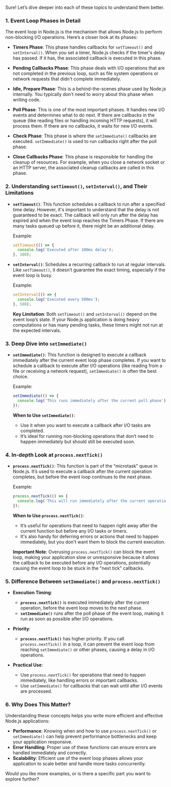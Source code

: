 <!-- https://nodejs.org/en/learn/asynchronous-work/event-loop-timers-and-nexttick -->
Sure! Let’s dive deeper into each of these topics to understand them better.

### 1. **Event Loop Phases in Detail**

The event loop in Node.js is the mechanism that allows Node.js to perform non-blocking I/O operations. Here’s a closer look at its phases:

- **Timers Phase**: This phase handles callbacks for `setTimeout()` and `setInterval()`. When you set a timer, Node.js checks if the timer's delay has passed. If it has, the associated callback is executed in this phase.

- **Pending Callbacks Phase**: This phase deals with I/O operations that are not completed in the previous loop, such as file system operations or network requests that didn't complete immediately.

- **Idle, Prepare Phase**: This is a behind-the-scenes phase used by Node.js internally. You typically don’t need to worry about this phase when writing code.

- **Poll Phase**: This is one of the most important phases. It handles new I/O events and determines what to do next. If there are callbacks in the queue (like reading files or handling incoming HTTP requests), it will process them. If there are no callbacks, it waits for new I/O events.

- **Check Phase**: This phase is where the `setImmediate()` callbacks are executed. `setImmediate()` is used to run callbacks right after the poll phase.

- **Close Callbacks Phase**: This phase is responsible for handling the cleanup of resources. For example, when you close a network socket or an HTTP server, the associated cleanup callbacks are called in this phase.

### 2. **Understanding `setTimeout()`, `setInterval()`, and Their Limitations**

- **`setTimeout()`**: This function schedules a callback to run after a specified time delay. However, it's important to understand that the delay is not guaranteed to be exact. The callback will only run after the delay has expired and when the event loop reaches the Timers Phase. If there are many tasks queued up before it, there might be an additional delay.

  Example:
  ```javascript
  setTimeout(() => {
    console.log('Executed after 100ms delay');
  }, 100);
  ```

- **`setInterval()`**: Schedules a recurring callback to run at regular intervals. Like `setTimeout()`, it doesn’t guarantee the exact timing, especially if the event loop is busy.

  Example:
  ```javascript
  setInterval(() => {
    console.log('Executed every 500ms');
  }, 500);
  ```

  **Key Limitation**: Both `setTimeout()` and `setInterval()` depend on the event loop’s state. If your Node.js application is doing heavy computations or has many pending tasks, these timers might not run at the expected intervals.

### 3. **Deep Dive into `setImmediate()`**

- **`setImmediate()`**: This function is designed to execute a callback immediately after the current event loop phase completes. If you want to schedule a callback to execute after I/O operations (like reading from a file or receiving a network request), `setImmediate()` is often the best choice.

  Example:
  ```javascript
  setImmediate(() => {
    console.log('This runs immediately after the current poll phase');
  });
  ```

  **When to Use `setImmediate()`**:
  - Use it when you want to execute a callback after I/O tasks are completed.
  - It’s ideal for running non-blocking operations that don’t need to happen immediately but should still be executed soon.

### 4. **In-depth Look at `process.nextTick()`**

- **`process.nextTick()`**: This function is part of the “microtask” queue in Node.js. It’s used to execute a callback after the current operation completes, but before the event loop continues to the next phase. 

  Example:
  ```javascript
  process.nextTick(() => {
    console.log('This will run immediately after the current operation');
  });
  ```

  **When to Use `process.nextTick()`**:
  - It’s useful for operations that need to happen right away after the current function but before any I/O tasks or timers.
  - It's also handy for deferring errors or actions that need to happen immediately, but you don't want them to block the current execution.

  **Important Note**: Overusing `process.nextTick()` can block the event loop, making your application slow or unresponsive because it allows the callback to be executed before any I/O operations, potentially causing the event loop to be stuck in the "next tick" callbacks.

### 5. **Difference Between `setImmediate()` and `process.nextTick()`**

- **Execution Timing**:
  - **`process.nextTick()`** is executed immediately after the current operation, before the event loop moves to the next phase.
  - **`setImmediate()`** runs after the poll phase of the event loop, making it run as soon as possible after I/O operations.

- **Priority**:
  - **`process.nextTick()`** has higher priority. If you call `process.nextTick()` in a loop, it can prevent the event loop from reaching `setImmediate()` or other phases, causing a delay in I/O operations.

- **Practical Use**:
  - Use `process.nextTick()` for operations that need to happen immediately, like handling errors or important callbacks.
  - Use `setImmediate()` for callbacks that can wait until after I/O events are processed.

### 6. **Why Does This Matter?**

Understanding these concepts helps you write more efficient and effective Node.js applications:

- **Performance**: Knowing when and how to use `process.nextTick()` or `setImmediate()` can help prevent performance bottlenecks and keep your application responsive.
- **Error Handling**: Proper use of these functions can ensure errors are handled immediately and correctly.
- **Scalability**: Efficient use of the event loop phases allows your application to scale better and handle more tasks concurrently.

Would you like more examples, or is there a specific part you want to explore further?